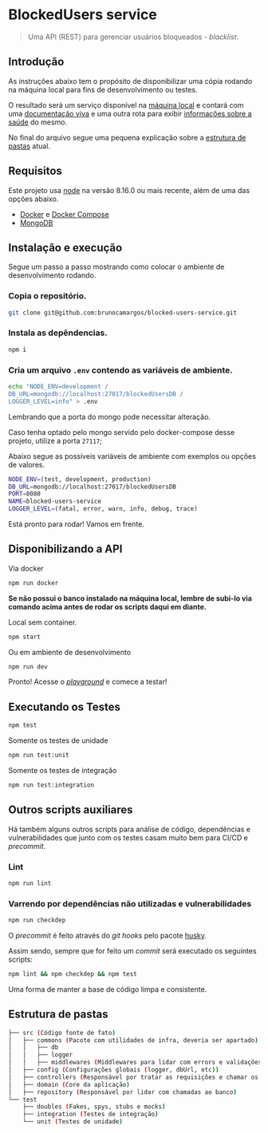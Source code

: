 # BlockedUsers service

> Uma API (REST) para gerenciar usuários bloqueados - *blacklist*.

## Introdução

As instruções abaixo tem o propósito de disponibilizar uma cópia rodando na máquina local para fins de desenvolvimento ou testes.

O resultado será um serviço disponível na [máquina local](http://localhost:8080/blockedUsers) e contará com uma [documentação viva](http://localhost:8080/docs) e uma outra rota para exibir [informações sobre a saúde](http://localhost:8080/healthCheck) do mesmo.

No final do arquivo segue uma pequena explicação sobre a [estrutura de pastas](#estrutura-de-pastas) atual.

## Requisitos

Este projeto usa [node](https://nodejs.org/en/download/) na versão 8.16.0 ou mais recente, além de uma das opções abaixo.

- [Docker](https://docs.docker.com/install/) e [Docker Compose](https://docs.docker.com/compose/install/)
- [MongoDB](https://docs.mongodb.com/manual/administration/install-community/)


## Instalação e execução

Segue um passo a passo mostrando como colocar o ambiente de desenvolvimento rodando.

### Copia o repositório.

```bash
git clone git@github.com:brunocamargos/blocked-users-service.git
```

### Instala as depêndencias.

```bash
npm i
```

### Cria um arquivo `.env` contendo as variáveis de ambiente.

```bash
echo "NODE_ENV=development /
DB_URL=mongodb://localhost:27017/blockedUsersDB /
LOGGER_LEVEL=info" > .env
```
Lembrando que a porta do mongo pode necessitar alteração.

Caso tenha optado pelo mongo servido pelo docker-compose desse projeto, utilize a porta `27117`;

Abaixo segue as possíveis variáveis de ambiente com exemplos ou opções de valores.

```bash
NODE_ENV=(test, development, production)
DB_URL=mongodb://localhost:27017/blockedUsersDB
PORT=8080
NAME=blocked-users-service
LOGGER_LEVEL=(fatal, error, warn, info, debug, trace)
```

Está pronto para rodar! 
Vamos em frente.

## Disponibilizando a API

Via docker
```bash
npm run docker
```

**Se não possui o banco instalado na máquina local, lembre de subi-lo via comando acima antes de rodar os scripts daqui em diante.**

Local sem container. 
```bash
npm start
```

Ou em ambiente de desenvolvimento
```bash
npm run dev
```

Pronto! Acesse o [*playground*](http://localhost:8080/docs) e comece a testar!

## Executando os Testes

```bash
npm test
```

Somente os testes de unidade
```bash
npm run test:unit
```

Somente os testes de integração
```bash
npm run test:integration
```

## Outros scripts auxiliares

Há também alguns outros scripts para análise de código, dependências e vulnerabilidades que junto com os testes casam muito bem para CI/CD e *precommit*.

### Lint

```bash
npm run lint
```

### Varrendo por dependências não utilizadas e vulnerabilidades

```bash
npm run checkdep
```

O *precommit* é feito através do *git hooks* pelo pacote [husky](https://github.com/typicode/husky).

Assim sendo, sempre que for feito um *commit* será executado os seguintes scripts:
```bash
npm lint && npm checkdep && npm test
```

Uma forma de manter a base de código limpa e consistente.

## Estrutura de pastas 

```bash
├── src (Código fonte de fato)
│   ├── commons (Pacote com utilidades de infra, deveria ser apartado)
│   │   ├── db
│   │   ├── logger
│   │   ├── middlewares (Middlewares para lidar com errors e validações)
│   ├── config (Configurações globais (logger, dbUrl, etc))
│   ├── controllers (Responsável por tratar as requisições e chamar os objetos de domínio)
│   ├── domain (Core da aplicação)
│   ├── repository (Responsável por lidar com chamadas ao banco)
└── test 
    ├── doubles (Fakes, spys, stubs e mocks)
    ├── integration (Testes de integração)
    └── unit (Testes de unidade)
```
